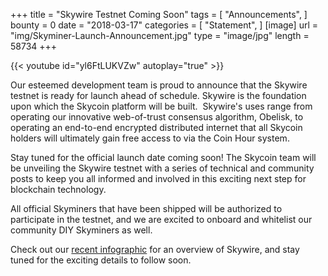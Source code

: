 +++
title = "Skywire Testnet Coming Soon"
tags = [ "Announcements", ]
bounty = 0
date = "2018-03-17"
categories = [ "Statement", ]
[image]
    url = "img/Skyminer-Launch-Announcement.jpg"
    type = "image/jpg"
    length = 58734
+++

{{< youtube id="yl6FtLUKVZw" autoplay="true" >}}


Our esteemed development team is proud to announce that the Skywire testnet is ready for launch ahead of schedule. Skywire is the foundation upon which the Skycoin platform will be built.  Skywire's uses range from operating our innovative web-of-trust consensus algorithm, Obelisk, to operating an end-to-end encrypted distributed internet that all Skycoin holders will ultimately gain free access to via the Coin Hour system.

Stay tuned for the official launch date coming soon! The Skycoin team will be unveiling the Skywire testnet with a series of technical and community posts to keep you all informed and involved in this exciting next step for blockchain technology.

All official Skyminers that have been shipped will be authorized to participate in the testnet, and we are excited to onboard and whitelist our community DIY Skyminers as well.

Check out our [recent infographic](https://www.skycoin.net/blog/infographics/skycoin-digest-skywire-overview/) for an overview of Skywire, and stay tuned for the exciting details to follow soon.
